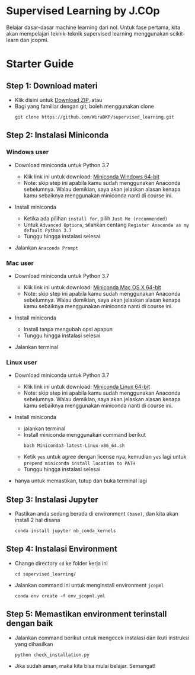 # Supervised Learning by J.COp
Belajar dasar-dasar machine learning dari nol. Untuk fase pertama, kita akan mempelajari teknik-teknik supervised learning menggunakan scikit-learn dan jcopml.

# Starter Guide
## Step 1: Download materi
- Klik disini untuk [Download ZIP](https://codeload.github.com/WiraDKP/supervised_learning/zip/master), atau
- Bagi yang familiar dengan git, boleh menggunakan clone
    ```
    git clone https://github.com/WiraDKP/supervised_learning.git
    ```

## Step 2: Instalasi Miniconda
### **Windows user**
- Download miniconda untuk Python 3.7
    - Klik link ini untuk download: [Miniconda Windows 64-bit](https://repo.anaconda.com/miniconda/Miniconda3-latest-Windows-x86_64.exe)
    - Note: skip step ini apabila kamu sudah menggunakan Anaconda sebelumnya. Walau demikian, saya akan jelaskan alasan kenapa kamu sebaiknya menggunakan miniconda nanti di course ini.

- Install miniconda
    - Ketika ada pilihan `install for`, pilih `Just Me (recommended)`
    - Untuk `Advanced Options`, silahkan centang `Register Anaconda as my default Python 3.7`
    - Tunggu hingga instalasi selesai

- Jalankan `Anaconda Prompt`

### **Mac user**
- Download miniconda untuk Python 3.7
    - Klik link ini untuk download: [Miniconda Mac OS X 64-bit](https://repo.anaconda.com/miniconda/Miniconda3-latest-MacOSX-x86_64.pkg)
    - Note: skip step ini apabila kamu sudah menggunakan Anaconda sebelumnya. Walau demikian, saya akan jelaskan alasan kenapa kamu sebaiknya menggunakan miniconda nanti di course ini.

- Install miniconda
    - Install tanpa mengubah opsi apapun
    - Tunggu hingga instalasi selesai

- Jalankan terminal

### **Linux user**
- Download miniconda untuk Python 3.7
    - Klik link ini untuk download: [Miniconda Linux 64-bit](https://repo.anaconda.com/miniconda/Miniconda3-latest-Linux-x86_64.sh)
    - Note: skip step ini apabila kamu sudah menggunakan Anaconda sebelumnya. Walau demikian, saya akan jelaskan alasan kenapa kamu sebaiknya menggunakan miniconda nanti di course ini.
    
- Install miniconda
    - jalankan terminal
    - Install miniconda menggunakan command berikut
        ```
        bash Miniconda3-latest-Linux-x86_64.sh
        ```
    - Ketik `yes` untuk agree dengan license nya, kemudian `yes` lagi untuk `prepend miniconda install location to PATH`
    - Tunggu hingga instalasi selesai
    
- hanya untuk memastikan, tutup dan buka terminal lagi

## Step 3: Instalasi Jupyter 
- Pastikan anda sedang berada di environment `(base)`, dan kita akan install 2 hal disana
    ```
    conda install jupyter nb_conda_kernels
    ```

## Step 4: Instalasi Environment
- Change directory `cd` ke folder kerja ini
    ```
    cd supervised_learning/
    ```
- Jalankan command ini untuk menginstall environment `jcopml`
    ```
    conda env create -f env_jcopml.yml
    ```

## Step 5: Memastikan environment terinstall dengan baik
- Jalankan command berikut untuk mengecek instalasi dan ikuti instruksi yang dihasilkan
    ```
    python check_installation.py
    ```
- Jika sudah aman, maka kita bisa mulai belajar. Semangat!